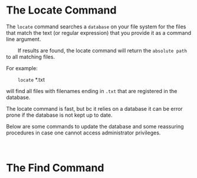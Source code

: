# **The Locate Command**

The `locate` command searches a `database` on your file system for the files that match
the text (or regular expression) that you provide it as a command line argument.

&nbsp; &nbsp; &nbsp; &nbsp; If results are found, the locate command will return the 
`absolute path` to all matching files.

For example:

&nbsp; &nbsp; &nbsp; &nbsp; `locate` *.txt

will find all files with filenames ending in `.txt` that are registered in the database.

The locate command is fast, but bc it relies on a database it can be error prone if the
database is not kept up to date.

Below are some commands to update the database and some reassuring procedures in case
one cannot access administrator privileges.


&nbsp;

# **The Find Command**